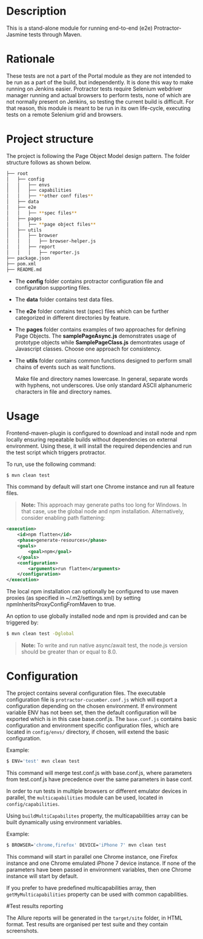 # Description

This is a stand-alone module for running end-to-end (e2e) Protractor-Jasmine tests through Maven.

# Rationale

These tests are not a part of the Portal module as they are not intended to be run as a part of the build, but independently.
It is done this way to make running on Jenkins easier. Protractor tests require Selenium webdriver manager running
and actual browsers to perform tests, none of which are not normally present on Jenkins, so testing the current build is difficult.
For that reason, this module is meant to be run in its own life-cycle, executing tests on a remote Selenium grid and browsers.

# Project structure

The project is following the Page Object Model design pattern. The folder structure follows as shown below.

```bash
├── root
│   ├── config
│   │   ├── envs
│   │   ├── capabilities
│   │   ├── **other conf files**
│   ├── data
│   ├── e2e
│   │   ├── **spec files**
│   ├── pages
│   │   ├── **page object files**
│   ├── utils
│   │   ├── browser
│   │   │   ├── browser-helper.js
│   │   ├── report
│   │   │   ├── reporter.js
├── package.json
├── pom.xml
├── README.md
```

- The **config** folder contains protractor configuration file and configuration supporting files.
- The **data** folder contains test data files.
- The **e2e** folder contains test (spec) files which can be further categorized in different directories by feature.
- The **pages** folder contains examples of two approaches for defining Page Objects. The **samplePageAsync.js** demonstrates usage of prototype objects while **SamplePageClass.js** demontrates usage of Javascript classes. Choose one approach for consistency.
- The **utils** folder contains common functions designed to perform small chains of events such as wait functions.

  Make file and directory names lowercase. In general, separate words with hyphens, not underscores. Use only standard ASCII alphanumeric characters in file and directory names.

# Usage


Frontend-maven-plugin is configured to download and install node and npm locally ensuring repeatable builds without dependencies on external environment. Using these, it will install the required dependencies and run the test script which triggers protractor.

To run, use the following command:
```sh
$ mvn clean test
```
This command by default will start one Chrome instance and run all feature files.

> **Note:** This approach may generate paths too long for Windows. In that case, use the global node and npm installation. Alternatively, consider enabling path flattening:

```xml
<execution>
    <id>npm flatten</id>
    <phase>generate-resources</phase>
    <goals>
        <goal>npm</goal>
    </goals>
    <configuration>
        <arguments>run flatten</arguments>
    </configuration>
</execution>
```

The local npm installation can optionally be configured to use maven proxies (as specified in ~/.m2/settings.xml) by setting npmInheritsProxyConfigFromMaven to true.



An option to use globally installed node and npm is provided and can be triggered by:
```sh
$ mvn clean test -Dglobal
```
> **Note:** To write and run native async/await test, the node.js version should be greater than or equal to 8.0.


# Configuration


The project contains several configuration files. The executable configuration file is ```protractor-cucumber.conf.js``` which will export a configuration depending on the chosen environment. If environment variable ENV has not been set, then the default configuration will be exported which is in this case base.conf.js. The ```base.conf.js``` contains basic configuration and environment specific configuration files, which are located in ```config/envs/``` directory, if chosen, will extend the basic configuration.

Example:
```sh
$ ENV='test' mvn clean test
```
This command will merge test.conf.js with base.conf.js, where parameters from test.conf.js have precedence over the same parameters in base conf.


In order to run tests in multiple browsers or different emulator devices in parallel, the ```multicapabilities``` module can be used, located in ```config/capabilities```.

Using ```buildMultiCapabilites``` property, the multicapabilities array can be built dynamically using environment variables.

Example:
```sh
$ BROWSER='chrome,firefox' DEVICE='iPhone 7' mvn clean test
```
This command will start in parallel one Chrome instance, one Firefox instance and one Chrome emulated iPhone 7 device instance.
If none of the parameters have been passed in environment variables, then one Chrome instance will start by default.

If you prefer to have predefined multicapabilities array, then ```getMyMulticapabilities``` property can be used with common capabilities.

#Test results reporting

The Allure reports will be generated in the ```target/site``` folder, in HTML format. Test results are organised per test suite and they contain screenshots.
